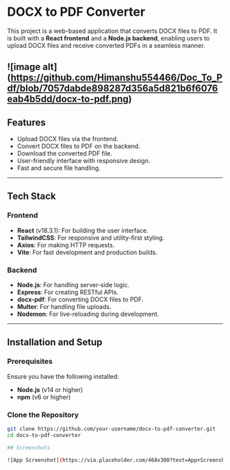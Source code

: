 # DOCX to PDF Converter

This project is a web-based application that converts DOCX files to PDF. It is built with a **React frontend** and a **Node.js backend**, enabling users to upload DOCX files and receive converted PDFs in a seamless manner.

![image alt] (https://github.com/Himanshu554466/Doc_To_Pdf/blob/7057dabde898287d356a5d821b6f6076eab4b5dd/docx-to-pdf.png)
---

## Features

- Upload DOCX files via the frontend.
- Convert DOCX files to PDF on the backend.
- Download the converted PDF file.
- User-friendly interface with responsive design.
- Fast and secure file handling.

---

## Tech Stack

### Frontend
- **React** (v18.3.1): For building the user interface.
- **TailwindCSS**: For responsive and utility-first styling.
- **Axios**: For making HTTP requests.
- **Vite**: For fast development and production builds.

### Backend
- **Node.js**: For handling server-side logic.
- **Express**: For creating RESTful APIs.
- **docx-pdf**: For converting DOCX files to PDF.
- **Multer**: For handling file uploads.
- **Nodemon**: For live-reloading during development.

---

## Installation and Setup

### Prerequisites
Ensure you have the following installed:
- **Node.js** (v14 or higher)
- **npm** (v6 or higher)

### Clone the Repository
```bash
git clone https://github.com/your-username/docx-to-pdf-converter.git
cd docx-to-pdf-converter

## Screenshots

![App Screenshot](https://via.placeholder.com/468x300?text=App+Screenshot+Here)

